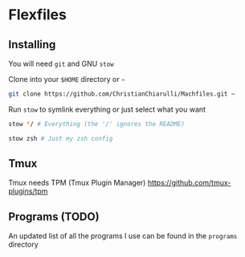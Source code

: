 # Flexfiles

## Installing

You will need `git` and GNU `stow`

Clone into your `$HOME` directory or `~`

```bash
git clone https://github.com/ChristianChiarulli/Machfiles.git ~
```

Run `stow` to symlink everything or just select what you want

```bash
stow */ # Everything (the '/' ignores the README)
```

```bash
stow zsh # Just my zsh config
```

## Tmux
Tmux needs TPM (Tmux Plugin Manager) https://github.com/tmux-plugins/tpm

## Programs (TODO)

An updated list of all the programs I use can be found in the `programs` directory
